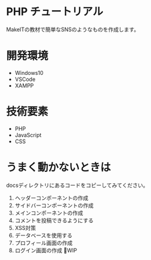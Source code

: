 # PHP チュートリアル
MakeITの教材で簡単なSNSのようなものを作成します。

# 開発環境
- Windows10
- VSCode
- XAMPP

# 技術要素
- PHP
- JavaScript
- CSS

# うまく動かないときは
docsディレクトリにあるコードをコピーしてみてください。  
1. ヘッダーコンポーネントの作成
2. サイドバーコンポーネントの作成
3. メインコンポーネントの作成
4. コメントを投稿できるようにする
5. XSS対策
6. データベースを使用する
7. プロフィール画面の作成
8. ログイン画面の作成
🚧WIP
